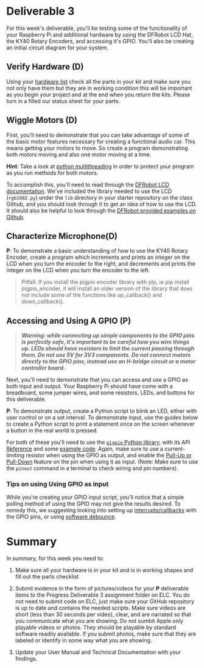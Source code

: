 # Deliverable 3

For this week's deliverable, you'll be testing some of the functionality of your Raspberry Pi and additional hardware by using the DFRobot LCD Hat, the KY40 Rotary Encoders, and accessing it's GPIO. You'll also be creating an initial circuit diagram for your system.

## Verify Hardware (D)

Using your [hardware list](../images/PartList.jpg) check all the parts in your kit and make sure you not only have them but they are in working condition this will be important as you begin your project and at the end when you return the kits. Please turn in a filled our status sheet for your parts.

## Wiggle Motors (D)

First, you'll need to demonstrate that you can take advantage of some of the basic motor features necessary for creating a functional audio car. This means getting your motors to move. So create a program demonstrating both motors moving and also one motor moving at a time.

**Hint**: Take a look at [python multithreading](https://realpython.com/intro-to-python-threading/) in order to protect your program as you run methods for both motors.

To accomplish this, you'll need to read through the [DFRobot LCD documentation](https://wiki.dfrobot.com/I_O_Expansion_HAT_for_Pi_zero_V1_0_SKU_DFR0604IIC_16X2_RGB_LCD_KeyPad_HAT_1_0_SKU_DFR0514_DFR0603). We've included the library needed to use the LCD (`rgb1602.py`) under the `lib` directory in your starter repository on the class Github, and you should look through it to get an idea of how to use the LCD. It should also be helpful to look through the [DFRobot provided examples on Github](https://github.com/DFRobot/DFRobot_RGB1602_RaspberryPi).

## Characterize Microphone(D)


**P**: To demonstrate a basic understanding of how to use the KY40 Rotary Encoder, create a program which increments and prints an integer on the LCD when you turn the encoder to the right, and decrements and prints the integer on the LCD when you turn the encoder to the left.

> Pitfall: If you install the pigpio encoder library with pip, ie pip install pigpio_encoder, it will install an older version of the library that does not include some of the functions like up_callback()
and down_callback().

## Accessing and Using A GPIO (P)

>***Warning: while connecting up simple components to the GPIO pins is perfectly safe, it's important to be careful how you wire things up. LEDs should have resistors to limit the current passing through them. Do not use 5V for 3V3 components. Do not connect motors directly to the GPIO pins, instead use an H-bridge circuit or a motor controller board.***

Next, you'll need to demonstrate that you can access and use a GPIO as both input and output. Your Raspberry Pi should have come with a breadboard, some jumper wires, and some resistors, LEDs, and buttons for this deliverable.

**P**: To demonstrate output, create a Python script to blink an LED, either with user control or on a set interval. To demonstrate input, use the guides below to create a Python script to print a statement once on the screen whenever a button in the real world is pressed.

For both of these you'll need to use the [`pigpio` Python library](http://abyz.me.uk/rpi/pigpio/index.html#Type_3), with its API [Reference](http://abyz.me.uk/rpi/pigpio/python.html) and some [example code](http://abyz.me.uk/rpi/pigpio/examples.html#Python%20code). Again, make sure to use a current-limiting resistor when using the GPIO as output, and enable the [Pull-Up or Pull-Down](https://en.wikipedia.org/wiki/Pull-up_resistor) feature on the pin when using it as input. (Note: Make sure to use the `pinout` command in a terminal to check wiring and pin numbers).

### Tips on using Using GPIO as input

While you're creating your GPIO input script, you'll notice that a simple polling method of using the GPIO may not give the results desired. To remedy this, we suggesting looking into setting up [interrupts/callbacks](http://abyz.me.uk/rpi/pigpio/python.html#callback) with the GPIO pins, or using [software debounce](https://www.arduino.cc/en/Tutorial/BuiltInExamples/Debounce).



# Summary

In summary, for this week you need to:

1. Make sure all your hardware is in your kit and is in working shapes and fill out the parts checklist

2. Submit evidence in the form of pictures/videos for your **P** deliverable items to the Progress Deliverable 3 assignment folder on ELC. You do not need to submit code on ELC, just make sure your GitHub repository is up to date and contains the needed scripts.  Make sure videos are short (less than 30 seconds per video), clear, and are narrated so that you communicate what you are showing.  Do not sumbit Apple only playable videos or photos.  They should be playable by standard software readily available. If you submit photos, make sure that they are labeled or identify in some way what you are showing.

3. Update your User Manual and Technical Documentation with your findings.
